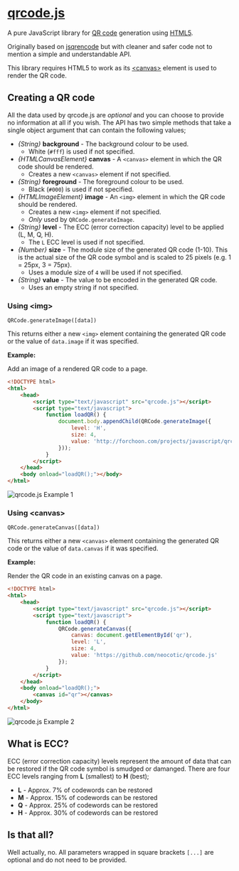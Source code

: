 # [qrcode.js](http://forchoon.com/projects/javascript/qrcode-js/)

A pure JavaScript library for [QR code](http://en.wikipedia.org/wiki/QR_code)
generation using [HTML5](http://en.wikipedia.org/wiki/HTML5).

Originally based on [jsqrencode](http://code.google.com/p/jsqrencode/) but with
cleaner and safer code not to mention a simple and understandable API.

This library requires HTML5 to work as its
[&lt;canvas&gt;](https://developer.mozilla.org/en/DOM/HTMLCanvasElement)
element is used to render the QR code.

## Creating a QR code

All the data used by qrcode.js are *optional* and you can choose to provide no
information at all if you wish. The API has two simple methods that take a
single object argument that can contain the following values;

* *{String}* **background** - The background colour to be used.
  * White (`#fff`) is used if not specified.
* *{HTMLCanvasElement}* **canvas** - A `<canvas>` element in which the QR code
  should be rendered.
  * Creates a new `<canvas>` element if not specified.
* *{String}* **foreground** - The foreground colour to be used.
  * Black (`#000`) is used if not specified.
* *{HTMLImageElement}* **image** - An `<img>` element in which the QR code
  should be rendered.
  * Creates a new `<img>` element if not specified.
  * *Only* used by `QRCode.generateImage`.
* *{String}* **level** - The ECC (error correction capacity) level to be
  applied (L, M, Q, H).
  * The `L` ECC level is used if not specified.
* *{Number}* **size** - The module size of the generated QR code (1-10). This
  is the actual size of the QR code symbol and is scaled to 25 pixels
  (e.g. 1 = 25px, 3 = 75px).
  * Uses a module size of `4` will be used if not specified.
* *{String}* **value** - The value to be encoded in the generated QR code.
  * Uses an empty string if not specified.

### Using &lt;img&gt;

```
QRCode.generateImage([data])
```

This returns either a new `<img>` element containing the generated QR code or
the value of `data.image` if it was specified.

**Example:**

Add an image of a rendered QR code to a page.

``` html
<!DOCTYPE html>
<html>
    <head>
        <script type="text/javascript" src="qrcode.js"></script>
        <script type="text/javascript">
            function loadQR() {
                document.body.appendChild(QRCode.generateImage({
                    level: 'H',
                    size: 4,
                    value: 'http://forchoon.com/projects/javascript/qrcode-js/'
                }));
            }
        </script>
    </head>
    <body onload="loadQR();"></body>
</html>
```

![qrcode.js Example
1](http://forchoon.com/wp-content/uploads/2011/08/qrcode-js-1.png)

### Using &lt;canvas&gt;

```
QRCode.generateCanvas([data])
```

This returns either a new `<canvas>` element containing the generated QR code
or the value of `data.canvas` if it was specified.

**Example:**

Render the QR code in an existing canvas on a page.

``` html
<!DOCTYPE html>
<html>
    <head>
        <script type="text/javascript" src="qrcode.js"></script>
        <script type="text/javascript">
            function loadQR() {
                QRCode.generateCanvas({
                    canvas: document.getElementById('qr'),
                    level: 'L',
                    size: 4,
                    value: 'https://github.com/neocotic/qrcode.js'
                });
            }
        </script>
    </head>
    <body onload="loadQR();">
        <canvas id="qr"></canvas>
    </body>
</html>
```

![qrcode.js Example
2](http://forchoon.com/wp-content/uploads/2011/08/qrcode-js-2.png)

## What is ECC?

ECC (error correction capacity) levels represent the amount of data that can be
restored if the QR code symbol is smudged or damanged. There are four ECC
levels ranging from **L** (smallest) to **H** (best);

* **L** - Approx. 7% of codewords can be restored
* **M** - Approx. 15% of codewords can be restored
* **Q** - Approx. 25% of codewords can be restored
* **H** - Approx. 30% of codewords can be restored

## Is that all?

Well actually, no. All parameters wrapped in square brackets `[...]` are
optional and do not need to be provided.